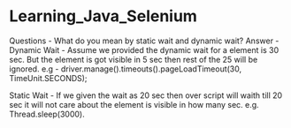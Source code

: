 # Learning_Java_Selenium

Questions - What do you mean by static wait and dynamic wait?
Answer - Dynamic Wait - Assume we provided the dynamic wait for a element is 30 sec.
But the element is got visible in 5 sec then rest of the 25 will be ignored.
e.g - driver.manage().timeouts().pageLoadTimeout(30, TimeUnit.SECONDS);

Static Wait - If we given the wait as 20 sec then over script will waith till 20 sec it will not care about the element is
visible in how many sec.
e.g. Thread.sleep(3000).